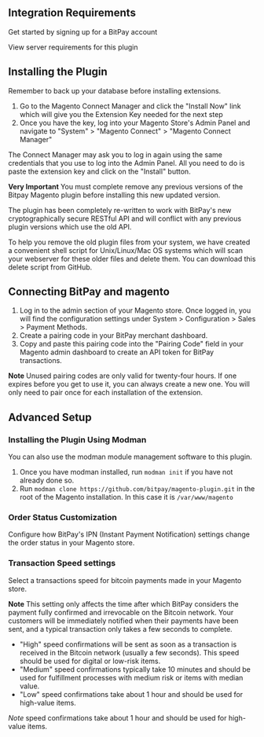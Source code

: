 

## Integration Requirements
Get started by signing up for a BitPay account

View server requirements for this plugin

## Installing the Plugin
Remember to back up your database before installing extensions.

1. Go to the Magento Connect Manager and click the "Install Now" link which will give you the Extension Key needed for the next step
2. Once you have the key, log into your Magento Store's Admin Panel and navigate to "System" > "Magento Connect" > "Magento Connect Manager"

The Connect Manager may ask you to log in again using the same credentials that you use to log into the Admin Panel. All you need to do is paste the extension key and click on the "Install" button.

**Very Important** You must complete remove any previous versions of the Bitpay Magento plugin before installing this new updated version.

The plugin has been completely re-written to work with BitPay's new cryptographically secure RESTful API and will conflict with any previous plugin versions which use the old API.

To help you remove the old plugin files from your system, we have created a convenient shell script for Unix/Linux/Mac OS systems which will scan your webserver for these older files and delete them. You can download this delete script from GitHub.

## Connecting BitPay and magento
1. Log in to the admin section of your Magento store. Once logged in, you will find the configuration settings under System > Configuration > Sales > Payment Methods.
2. Create a pairing code in your BitPay merchant dashboard.
3. Copy and paste this pairing code into the "Pairing Code" field in your Magento admin dashboard to create an API token for BitPay transactions.

**Note** Unused pairing codes are only valid for twenty-four hours. If one expires before you get to use it, you can always create a new one. You will only need to pair once for each installation of the extension.

## Advanced Setup

### Installing the Plugin Using Modman
You can also use the modman module management software to this plugin.

1. Once you have modman installed, run `modman init` if you have not already done so.
2. Run `modman clone https://github.com/bitpay/magento-plugin.git` in the root of the Magento installation. In this case it is `/var/www/magento`

### Order Status Customization
Configure how BitPay's IPN (Instant Payment Notification) settings change the order status in your Magento store.

### Transaction Speed settings
Select a transactions speed for bitcoin payments made in your Magento store.

**Note** This setting only affects the time after which BitPay considers the payment fully confirmed and irrevocable on the Bitcoin network. Your customers will be immediately notified when their payments have been sent, and a typical transaction only takes a few seconds to complete.

- "High" speed confirmations will be sent as soon as a transaction is received in the Bitcoin network (usually a few seconds). This speed should be used for digital or low-risk items.
- "Medium" speed confirmations typically take 10 minutes and should be used for fulfillment processes with medium risk or items with median value.
- "Low" speed confirmations take about 1 hour and should be used for high-value items.

*Note*  speed confirmations take about 1 hour and should be used for high-value items.
